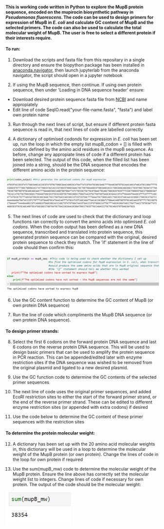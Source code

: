 #### This is working code written in Python to explore the MupB protein sequence, encoded on the mupirocin biosynthetic pathway in ***Pseudomonas fluorescens***. The code can be used to design primers for expression of MupB in ***E. coli*** and calculate GC content of MupB and the selected primers. The code can also be used to calculate the total molecular weight of MupB. The user is free to select a different protein if their interests require.

#### To run: 

1. Download the scripts and fasta file from this repositary in a single directory and ensure the biopython package has been installed in [anaconda.navigator](https://www.anaconda.com/), then launch jupyterlab from the anaconda navigator, the script should open in a jupyter notebook

2. If using the MupB sequence, then continue. If using own protein sequence, then under 'Loading in DNA sequence header' ensure: 
- Download desired protein sequence fasta file from [NCBI](https://blast.ncbi.nlm.nih.gov/Blast.cgi?PROGRAM=blastp&PAGE_TYPE=BlastSearch&LINK_LOC=blasthome) and name appropiately
- Edit line of code SeqIO.read("your-file-name.fasta", "fasta") and label own protein name

3. Run through the next lines of script, but ensure if different protein fasta sequence is read in, that next lines of code are labelled correctly

4. A dictionary of optimised codonds for expression in _E. coli_ has been set up, run the loop in which the empty list mupB_codon = [] is filled with codons defined by the amino acid residues in the mupB sequence. As before, change any appropiate lines of code if a different protein has been selected.
The output of this code, when the filled list has been joined into a string, should be the DNA sequence that encodes the different amino acids in the protein sequence:

![ORF_PIC](https://github.com/Sachacharlton/Data_Science_Assessment/blob/master/Codon_Output.PNG)

5. The next lines of code are used to check that the dictionary and loop functions ran correctly to convert the amino acids into optimised _E. coli codons_. When the codon output has been defined as a new DNA sequence, transcribed and translated into protein sequence, this generated protein sequence can be compared with the original, desired protein sequence to check they match. The 'if' statement in the line of code should then confirm this: 

![if_statement](https://github.com/Sachacharlton/Data_Science_Assessment/blob/master/if_statement.PNG)

6. Use the GC content function to determine the GC content of MupB (or own protein DNA sequence)
 

7. Run the line of code which compliments the MupB DNA sequence (or own protein DNA sequence).

#### To design primer strands:

8. Select the first 6 codons on the forward protein DNA sequence and last 6 codons on the reverse protein DNA sequence. This will be used to design basic primers that can be used to amplify the protein sequence in PCR reaction. This can be appended/edited later with enzyme restriction sites if the DNA sequence was wished to be removed from the original plasmid and ligated to a new desired plasmid.

9. Use the GC function code to determine the GC contents of the selected primer sequences

10. The next line of code uses the original primer sequences, and added EcoRI restriction sites to either the start of the forward primer strand, or the end of the reverse primer strand. These can be edited to different enzyme restriction sites (or appended with extra codons) if desired

11. Use the code below to determine the GC content of these primer sequences with the restriction sites

#### To determine the protein molecular weight: 

12. A dictionary has been set up with the 20 amino acid molecular weights in, this dictionary will be used in a loop to determine the molecular weight of the MupB protein (or own protein). Change the lines of code in the loop for own protein if required
 
13. Use the sum(mupB_mw) code to determine the molecular weight of the MupB protein. Ensure the line above has correctly set the molecular weight list to integers. Change lines of code if necessary for own protein. The output of the code should be the molecular weight:

![mupB_mw](https://github.com/Sachacharlton/Data_Science_Assessment/blob/master/sum_mw.PNG)
